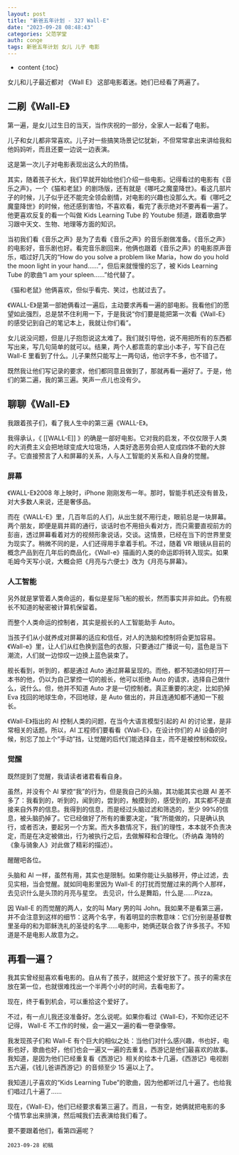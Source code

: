 ```yaml
---
layout: post
title: "新爸五年计划 - 327 Wall-E"
date: "2023-09-28 08:48:43"
categories: 父范学堂
auth: conge
tags: 新爸五年计划 女儿 儿子 电影
---
```

* content
{:toc}

女儿和儿子最近都对 《Wall E》 这部电影着迷。她们已经看了两遍了。




## 二刷《Wall-E》

第一遍，是女儿过生日的当天，当作庆祝的一部分，全家人一起看了电影。

儿子和女儿都非常喜欢。儿子对一些搞笑场景记忆犹新，不但常常拿出来讲给我和他妈妈听，而且还要一边说一边表演。

这是第一次儿子对电影表现出这么大的热情。

其实，随着孩子长大，我们早就开始给他们介绍一些电影。记得看过的电影有《音乐之声》，一个《猫和老鼠》的剧场版，还有就是《哪吒之魔童降世》。看这几部片子的时候，儿子似乎还不能完全领会剧情，对电影的兴趣也没那么大。看《哪吒之魔童降世》的时候，他还感到害怕，不喜欢看，看完了表示绝对不要再看一遍了。他更喜欢反复的看一个叫做 Kids Learning Tube 的 Youtube 频道，跟着歌曲学习跟中天文、生物、地理等方面的知识。  

当初我们看《音乐之声》是为了去看《音乐之声》的音乐剧做准备。《音乐之声》的电影好，音乐剧也好。看完音乐剧回来，他俩也跟着《音乐之声》的电影原声音乐，唱过好几天的“How do you solve a problem like Maria，how do you hold the moon light in your hand……”，但后来就慢慢的忘了，被 Kids Learning Tube 的歌曲“I am your spleen……”给代替了。

《猫和老鼠》他俩喜欢，但似乎看完、笑过，也就过去了。  

《WALL-E》是第一部她俩看过一遍后，主动要求再看一遍的部电影。我看他们的愿望如此强烈，总是禁不住利用一下，于是我说“你们要是能把第一次看《Wall-E》的感受记到自己的笔记本上，我就让你们看”。

女儿说没问题，但是儿子抱怨说这太难了。我们就引导他，说不用把所有的东西都写出来，写几句简单的就可以。结果，两个人都乖乖的拿出小本子，写下自己在 Wall-E 里看到了什么。儿子果然只能写上一两句话，他识字不多，也不错了。

既然我让他们写记录的要求，他们都同意且做到了，那就再看一遍好了。于是，他们的第二遍，我的第三遍。笑声一点儿也没有少。

## 聊聊《Wall-E》
  
我跟着孩子们，看了我人生中的第三遍《WALL-E》。

我得承认，《 [[WALL-E]] 》的确是一部好电影。它对我的启发，不仅仅限于人类的大消费主义会把地球变成大垃圾场，人类好逸恶劳会把人变成四体不勤的大胖子。它直接预言了人和屏幕的关系，人与人工智能的关系和人自身的觉醒。  

### 屏幕

《WALL-E》2008 年上映时，iPhone 刚刚发布一年。那时，智能手机还没有普及，对大多数人来说，还是奢侈品。

而在《WALL-E》里，几百年后的人们，从出生就不用行走，眼前总是一块屏幕。两个朋友，即便是肩并肩的通行，谈话时也不用扭头看对方，而只需要直视前方的彭亩，透过屏幕看着对方的视频形象说话，交谈。这情景，已经在当下的世界里变为现实了。稍微不同的是，人们还得用手拿着手机。不过，随着 VR 眼镜从目前的概念产品到在几年后的商品化，《Wall-e》描画的人类的命运即将转入现实。如果毛姆今天写小说，大概会把《月亮与六便士》改为《月亮与屏幕》。  

### 人工智能

另外就是掌管着人类命运的，看似是星际飞船的舰长，然而事实并非如此。仍有舰长不知道的秘密被计算机保留着。

而整个人类命运的控制者，其实是舰长的人工智能助手 Auto。

当孩子们从小就养成对屏幕的适应和信任，对人的洗脑和控制将会更加容易。《Wall-e》里，让人们从红色换到蓝色的衣服，只要通过广播说一句，蓝色是当下潮流，人们就一边惊叹一边换上蓝色装束了。

舰长看到，听到的，都是通过 Auto 通过屏幕呈现的。而他，都不知道如何打开一本书的他，仍以为自己掌控一切的舰长，他可以拒绝 Auto 的请求，选择自己做什么，说什么。但，他并不知道 Auto 才是一切控制者。真正重要的决定，比如扔掉 Eva 找回的地球生命，不回地球，是 Auto 做出的，并且连通知都不通知一下舰长。

《Wall-E》指出的 AI 控制人类的问题，在当今大语言模型引起的 AI 的讨论里，是非常相关的话题。所以，AI 工程师们要看看《Wall-E》，在设计你们的 AI 设备的时候，别忘了加上个“手动”挡，让觉醒的后代们能选择自主，而不是被控制和奴役。  

### 觉醒

既然提到了觉醒，我请读者诸君看看自身。

虽然，并没有个 AI 掌控“我”的行为，但是我自己的头脑，其功能其实也跟 AI 差不多了：我看到的，听到的，闻到的，尝到的，触摸到的，感受到的，其实都不是直接来自外界的信息。我得到的信息，而是经过头脑过滤和筛选的，至少 99%的信息，被头脑扔掉了。它已经做好了所有的重要决定，“我”所能做的，只是确认执行，或者否决，要起另一个方案。而大多数情况下，我们的理性，本本就不负责决定，而是在决定被做出，行为被执行之后，去做解释和合理化。（乔纳森 海特的《象与骑象人》对此做了精彩的描述）。

醒醒吧各位。 

头脑和 AI 一样，虽然有用，其实也是限制。如果你能让头脑移开，停止过滤，去见实相，当会觉醒。就如同电影里因为 Wall-E 的打扰而觉醒过来的两个人那样，去见识什么是头顶的月亮与星空。 去见识，什么是舞蹈，什么是……Pizza。

因 Wall-E 的而觉醒的两人，女的叫 Mary 男的叫 John。我如果不是看第三遍，并不会注意到这样的细节：这两个名字，有着明显的宗教意味：它们分别是基督教里圣母的和为耶稣洗礼的圣徒的名字……电影中，她俩还联合救了许多孩子。不知道是不是电影人故意为之。

## 再看一遍？

我其实曾经挺喜欢看电影的。自从有了孩子，就把这个爱好放下了。孩子的需求在放在第一位，也就很难找出一个半两个小时的时间，去看电影了。  

现在，终于看到机会，可以重拾这个爱好了。

不过，有一点儿我还没准备好。怎么说呢。如果你看过《Wall-E》，不知你还记不记得， Wall-E 不工作的时候，会一遍又一遍的看一卷录像带。

我发现孩子们和 Wall-E 有个巨大的相似之处：当他们对什么感兴趣，书也好，电影也好，歌曲也好，他们也会一遍又一遍的去重复。西游记是他们最喜欢的故事。我知道，是因为他们已经重复看《西游记》相关的绘本十几遍，《西游记》电视剧五六遍，《钱儿爸讲西游记》的音频至少 15 遍以上了。

我知道儿子喜欢的“Kids Learning Tube”的歌曲，因为他都听过几十遍了。也给我们唱过几十遍了……

现在，《Wall-E》，他们已经要求看第三遍了。而且，一有空，她俩就把电影的多个情节拿出来排演，然后喊我们去表演给我们看了。

要不要跟着他们，看第四遍呢？

```
2023-09-28 初稿
```
